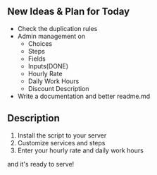 ## New Ideas & Plan for Today

* Check the duplication rules
* Admin management on
	* Choices
	* Steps
	* Fields
	* Inputs(DONE)
	* Hourly Rate
	* Daily Work Hours
	* Discount Description
* Write a documentation and better readme.md


## Description

1. Install the script to your server
2. Customize services and steps
3. Enter your hourly rate and daily work hours

and it's ready to serve!